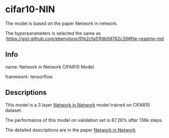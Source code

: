 # cifar10-NIN

The model is based on the paper Network in network.

The hyperparameters is selected the same as :https://gist.github.com/ebenolson/91e2cfa51fdb58782c26#file-readme-md

## Info

name: Network in Network CIFAR10 Model

framework: tensorflow 

## Descriptions

This model is a 3 layer [Network in Network](http://openreview.net/document/9b05a3bb-3a5e-49cb-91f7-0f482af65aea) model trained on CIFAR10 dataset.

The performance of this model on validation set is 87.26% after 136k steps.

The detailed descriptions are in the paper [Network in Network](http://openreview.net/document/9b05a3bb-3a5e-49cb-91f7-0f482af65aea)

